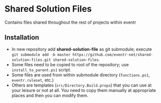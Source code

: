 # Shared Solution Files
Contains files shared throughout the rest of projects within eventr

## Installation
- In new repository add **shared-solution-file** as git submodule; execute `git submodule add -b master https://github.com/eventr-net/shared-solution-files.git shared-solution-files`.
- Some files need to be copied to root of the repository; use `install_to_parent.ps1` script.
- Some files are used from within submodule directory (`functions.ps1`, `eventr.ruleset`, etc.)
- Others are templates (`src/Directory.Build.props`) that you can use at your leisure or not at all. You need to copy them manually at appropriate places and then you can modify them.
